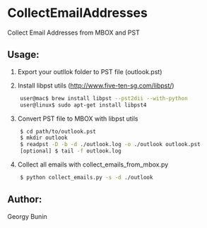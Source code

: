 CollectEmailAddresses
=====================

Collect Email Addresses from MBOX and PST

Usage:
------
1. Export your outllok folder to PST file (outlook.pst)

2. Install libpst utils (http://www.five-ten-sg.com/libpst/)

```sh
    user@mac$ brew install libpst --pst2dii --with-python
    user@linux$ sudo apt-get install libpst4
```

3. Convert PST file to MBOX with libpst utils

```sh
    $ cd path/to/outlook.pst
    $ mkdir outlook
    $ readpst -D -b -d ./outlook.log -o ./outlook outlook.pst
    [optional] $ tail -f outlook.log
```
4. Collect all emails with collect_emails_from_mbox.py

```sh
    $ python collect_emails.py -s -d ./outlook
```

Author:
-------

Georgy Bunin
